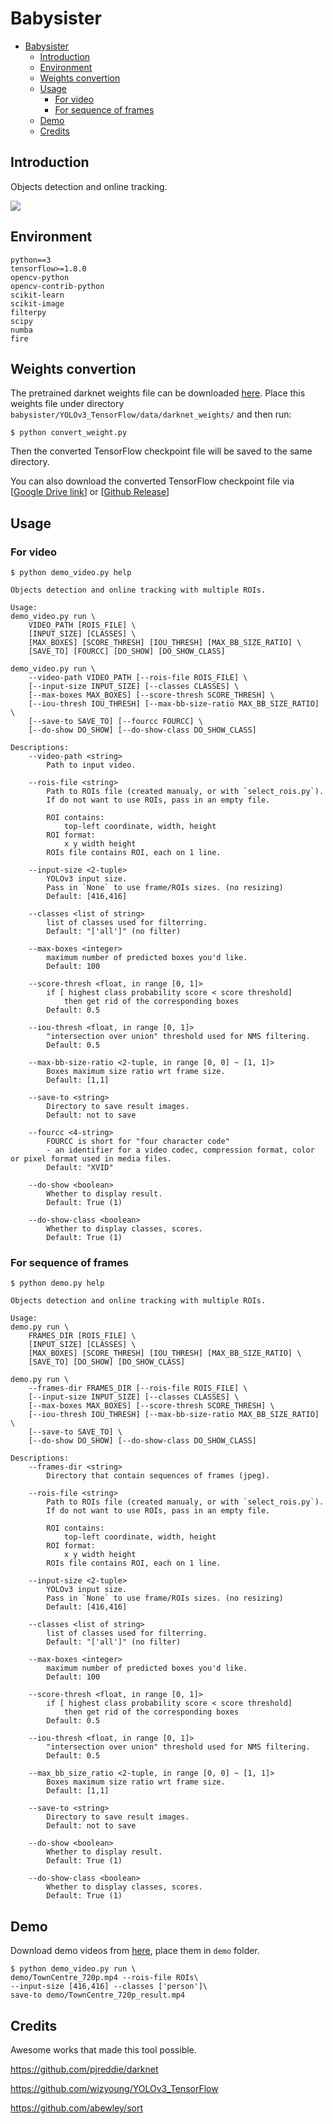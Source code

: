 # Babysister

- [Babysister](#babysister)
  - [Introduction](#introduction)
  - [Environment](#environment)
  - [Weights convertion](#weights-convertion)
  - [Usage](#usage)
    - [For video](#for-video)
    - [For sequence of frames](#for-sequence-of-frames)
  - [Demo](#demo)
  - [Credits](#credits)

## Introduction
Objects detection and online tracking.

![](decorations/TownCentre_720p_out.gif)

## Environment
```text
python==3
tensorflow>=1.8.0
opencv-python
opencv-contrib-python
scikit-learn
scikit-image
filterpy
scipy
numba
fire
```

## Weights convertion
The pretrained darknet weights file can be downloaded [here](https://pjreddie.com/media/files/yolov3.weights). Place this weights file under directory `babysister/YOLOv3_TensorFlow/data/darknet_weights/` and then run:

```shell
$ python convert_weight.py
```

Then the converted TensorFlow checkpoint file will be saved to the same directory.

You can also download the converted TensorFlow checkpoint file via [[Google Drive link](https://drive.google.com/drive/folders/1mXbNgNxyXPi7JNsnBaxEv1-nWr7SVoQt?usp=sharing)] or [[Github Release](https://github.com/wizyoung/YOLOv3_TensorFlow/releases/)]

## Usage
### For video
```shell
$ python demo_video.py help
```
```text
Objects detection and online tracking with multiple ROIs.

Usage:
demo_video.py run \
    VIDEO_PATH [ROIS_FILE] \
    [INPUT_SIZE] [CLASSES] \
    [MAX_BOXES] [SCORE_THRESH] [IOU_THRESH] [MAX_BB_SIZE_RATIO] \
    [SAVE_TO] [FOURCC] [DO_SHOW] [DO_SHOW_CLASS]

demo_video.py run \
    --video-path VIDEO_PATH [--rois-file ROIS_FILE] \
    [--input-size INPUT_SIZE] [--classes CLASSES] \
    [--max-boxes MAX_BOXES] [--score-thresh SCORE_THRESH] \
    [--iou-thresh IOU_THRESH] [--max-bb-size-ratio MAX_BB_SIZE_RATIO] \
    [--save-to SAVE_TO] [--fourcc FOURCC] \
    [--do-show DO_SHOW] [--do-show-class DO_SHOW_CLASS]

Descriptions:
    --video-path <string>
        Path to input video.

    --rois-file <string>
        Path to ROIs file (created manualy, or with `select_rois.py`).
        If do not want to use ROIs, pass in an empty file.

        ROI contains: 
            top-left coordinate, width, height
        ROI format: 
            x y width height
        ROIs file contains ROI, each on 1 line. 

    --input-size <2-tuple>
        YOLOv3 input size.
        Pass in `None` to use frame/ROIs sizes. (no resizing)
        Default: [416,416]

    --classes <list of string>
        list of classes used for filterring.
        Default: "['all']" (no filter)

    --max-boxes <integer>
        maximum number of predicted boxes you'd like.
        Default: 100

    --score-thresh <float, in range [0, 1]>
        if [ highest class probability score < score threshold]
            then get rid of the corresponding boxes
        Default: 0.5

    --iou-thresh <float, in range [0, 1]>
        "intersection over union" threshold used for NMS filtering.
        Default: 0.5

    --max-bb-size-ratio <2-tuple, in range [0, 0] ~ [1, 1]>
        Boxes maximum size ratio wrt frame size.
        Default: [1,1]

    --save-to <string>
        Directory to save result images.
        Default: not to save

    --fourcc <4-string>
        FOURCC is short for "four character code"
        - an identifier for a video codec, compression format, color or pixel format used in media files.
        Default: "XVID"

    --do-show <boolean>
        Whether to display result.
        Default: True (1)

    --do-show-class <boolean>
        Whether to display classes, scores.
        Default: True (1)
```

### For sequence of frames
```shell
$ python demo.py help
```
```text
Objects detection and online tracking with multiple ROIs.

Usage:
demo.py run \
    FRAMES_DIR [ROIS_FILE] \
    [INPUT_SIZE] [CLASSES] \
    [MAX_BOXES] [SCORE_THRESH] [IOU_THRESH] [MAX_BB_SIZE_RATIO] \
    [SAVE_TO] [DO_SHOW] [DO_SHOW_CLASS]

demo.py run \
    --frames-dir FRAMES_DIR [--rois-file ROIS_FILE] \
    [--input-size INPUT_SIZE] [--classes CLASSES] \
    [--max-boxes MAX_BOXES] [--score-thresh SCORE_THRESH] \
    [--iou-thresh IOU_THRESH] [--max-bb-size-ratio MAX_BB_SIZE_RATIO] \
    [--save-to SAVE_TO] \
    [--do-show DO_SHOW] [--do-show-class DO_SHOW_CLASS]

Descriptions:
    --frames-dir <string>
        Directory that contain sequences of frames (jpeg).

    --rois-file <string>
        Path to ROIs file (created manualy, or with `select_rois.py`).
        If do not want to use ROIs, pass in an empty file.

        ROI contains: 
            top-left coordinate, width, height
        ROI format: 
            x y width height
        ROIs file contains ROI, each on 1 line. 

    --input-size <2-tuple>
        YOLOv3 input size.
        Pass in `None` to use frame/ROIs sizes. (no resizing)
        Default: [416,416]

    --classes <list of string>
        list of classes used for filterring.
        Default: "['all']" (no filter)

    --max-boxes <integer>
        maximum number of predicted boxes you'd like.
        Default: 100

    --score-thresh <float, in range [0, 1]>
        if [ highest class probability score < score threshold]
            then get rid of the corresponding boxes
        Default: 0.5

    --iou-thresh <float, in range [0, 1]>
        "intersection over union" threshold used for NMS filtering.
        Default: 0.5

    --max_bb_size_ratio <2-tuple, in range [0, 0] ~ [1, 1]>
        Boxes maximum size ratio wrt frame size.
        Default: [1,1]

    --save-to <string>
        Directory to save result images.
        Default: not to save

    --do-show <boolean>
        Whether to display result.
        Default: True (1)

    --do-show-class <boolean>
        Whether to display classes, scores.
        Default: True (1)
```

## Demo
Download demo videos from [here](https://drive.google.com/drive/folders/1V5W7tBTlW9LoYb2HTenKWJp18eleh_TV?usp=sharing), place them in `demo` folder.

```shell
$ python demo_video.py run \
demo/TownCentre_720p.mp4 --rois-file ROIs\
--input-size [416,416] --classes ['person']\
save-to demo/TownCentre_720p_result.mp4
```

## Credits
Awesome works that made this tool possible.

https://github.com/pjreddie/darknet

https://github.com/wizyoung/YOLOv3_TensorFlow

https://github.com/abewley/sort
